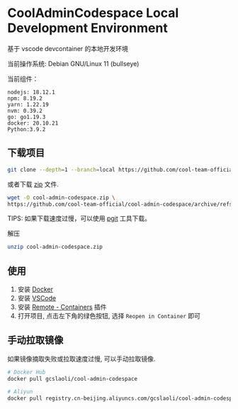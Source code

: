 # CoolAdminCodespace Local Development Environment

基于 vscode devcontainer 的本地开发环境

当前操作系统: Debian GNU/Linux 11 (bullseye)

当前组件：

```
nodejs: 18.12.1
npm: 8.19.2
yarn: 1.22.19
nvm: 0.39.2
go: go1.19.3
docker: 20.10.21
Python:3.9.2
```

## 下载项目

```bash
git clone --depth=1 --branch=local https://github.com/cool-team-official/cool-admin-codespace
```

或者下载 [zip](https://github.com/cool-team-official/cool-admin-codespace/archive/refs/heads/local.zip) 文件.

```bash
wget -O cool-admin-codespace.zip \
https://github.com/cool-team-official/cool-admin-codespace/archive/refs/heads/local.zip
```

TIPS:
如果下载速度过慢，可以使用 [pgit](https://www.lidong.xin/works/pgit.html) 工具下载。

解压

```bash
unzip cool-admin-codespace.zip
```

## 使用

1. 安装 [Docker](https://www.docker.com/products/docker-desktop)
2. 安装 [VSCode](https://code.visualstudio.com/)
3. 安装 [Remote - Containers](https://marketplace.visualstudio.com/items?itemName=ms-vscode-remote.remote-containers) 插件
4. 打开项目, 点击左下角的绿色按钮, 选择 `Reopen in Container` 即可

## 手动拉取镜像

如果镜像摘取失败或拉取速度过慢, 可以手动拉取镜像.

```bash
# Docker Hub
docker pull gcslaoli/cool-admin-codespace
```

```bash
# Aliyun
docker pull registry.cn-beijing.aliyuncs.com/gcslaoli/cool-admin-codespace
```

